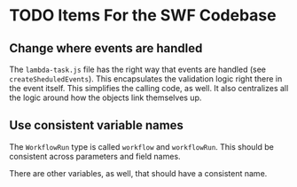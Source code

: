 # TODO Items For the SWF Codebase

## Change where events are handled

The `lambda-task.js` file has the right way that events are handled
(see `createSheduledEvents`).
This encapsulates the validation logic right there in the event itself.
This simplifies the calling code, as well.  It also centralizes all the
logic around how the objects link themselves up.

## Use consistent variable names

The `WorkflowRun` type is called `workflow` and `workflowRun`.  This should be
consistent across parameters and field names.

There are other variables, as well, that should have a consistent name.

